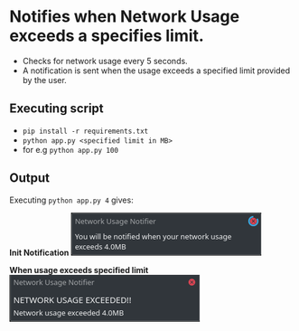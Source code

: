 # Notifies when Network Usage exceeds a specifies limit.
* Checks for network usage every 5 seconds.
* A notification is sent when the usage exceeds a specified limit provided by the user.

## Executing script
* `pip install -r requirements.txt`
* `python app.py <specified limit in MB>`
* for e.g `python app.py 100`

## Output
Executing `python app.py 4` gives:

**Init Notification**
![op_init](op_init.png)

**When usage exceeds specified limit**
![op_notif](op_notif.png)
